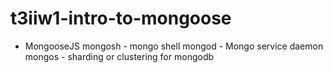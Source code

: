 # t3iiw1-intro-to-mongoose

- MongooseJS
mongosh - mongo shell
mongod - Mongo service daemon
mongos - sharding or clustering for mongodb
